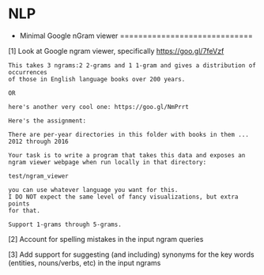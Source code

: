 # NLP

* Minimal Google nGram viewer
=============================

[1] Look at Google ngram viewer, specifically https://goo.gl/7feVzf

    This takes 3 ngrams:2 2-grams and 1 1-gram and gives a distribution of occurrences
    of those in English language books over 200 years.

    OR

    here's another very cool one: https://goo.gl/NmPrrt

    Here's the assignment:

    There are per-year directories in this folder with books in them ...
    2012 through 2016

    Your task is to write a program that takes this data and exposes an
    ngram viewer webpage when run locally in that directory:

    test/ngram_viewer

    you can use whatever language you want for this.
    I DO NOT expect the same level of fancy visualizations, but extra points
    for that.

    Support 1-grams through 5-grams.


[2] Account for spelling mistakes in the input ngram queries

[3] Add support for suggesting (and including) synonyms for the key words
    (entities, nouns/verbs, etc) in the input ngrams
